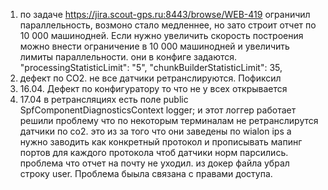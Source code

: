 1. по задаче https://jira.scout-gps.ru:8443/browse/WEB-419
ограничил параллельность, возмоно стало медленнее, но зато строит отчет по 10 000 машинодней. 
Если нужно увеличить скорость построения можно внести ограничение в 10 000 машинодней и увеличить лимиты параллельности. они в конфиге задаются.
"processingStatisticLimit": "5",
"chunkBuilderStatisticLimit": 35,
2. дефект по СО2. не все датчики ретранслируются. Пофиксил
3. 16.04. Дефект по конфигуратору то что не у всех открывается
4. 17.04 в ретрансляциях есть поле public SpfComponentDiagnosticsContext logger; и этот логгер работает
    решили проблему что по некоторым терминалам не ретранслирутся датчики по со2. это из за того что они заведены по wialon ips а нужно заводить как конкретный протокол и прописывать мапинг портов для каждого протокола чтоб датчики норм парсились.
проблема что отчет на почту не уходил. из докер файла убрал строку user. Проблема быыла связана с правами доступа.